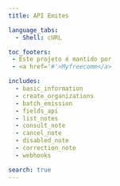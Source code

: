 ```yaml
---
title: API Emites

language_tabs:
  - Shell: cURL

toc_footers:
 - Este projeto é mantido por
 - <a href='#'>Myfreecomm</a>

includes:
  - basic_information
  - create_organizations
  - batch_emission
  - fields_api
  - list_notes
  - consult_note
  - cancel_note
  - disabled_note
  - correction_note
  - webhooks

search: true
---
```

